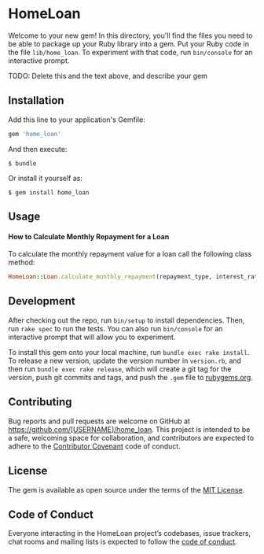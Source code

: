 # HomeLoan

Welcome to your new gem! In this directory, you'll find the files you need to be able to package up your Ruby library into a gem. Put your Ruby code in the file `lib/home_loan`. To experiment with that code, run `bin/console` for an interactive prompt.

TODO: Delete this and the text above, and describe your gem

## Installation

Add this line to your application's Gemfile:

```ruby
gem 'home_loan'
```

And then execute:

    $ bundle

Or install it yourself as:

    $ gem install home_loan

## Usage

#### How to Calculate Monthly Repayment for a Loan

To calculate the monthly repayment value for a loan call the following class method:

```ruby
HomeLoan::Loan.calculate_monthly_repayment(repayment_type, interest_rate, loan_amount, period=360, iop=0, future_value=0, type=0)
```

## Development

After checking out the repo, run `bin/setup` to install dependencies. Then, run `rake spec` to run the tests. You can also run `bin/console` for an interactive prompt that will allow you to experiment.

To install this gem onto your local machine, run `bundle exec rake install`. To release a new version, update the version number in `version.rb`, and then run `bundle exec rake release`, which will create a git tag for the version, push git commits and tags, and push the `.gem` file to [rubygems.org](https://rubygems.org).

## Contributing

Bug reports and pull requests are welcome on GitHub at https://github.com/[USERNAME]/home_loan. This project is intended to be a safe, welcoming space for collaboration, and contributors are expected to adhere to the [Contributor Covenant](http://contributor-covenant.org) code of conduct.

## License

The gem is available as open source under the terms of the [MIT License](https://opensource.org/licenses/MIT).

## Code of Conduct

Everyone interacting in the HomeLoan project’s codebases, issue trackers, chat rooms and mailing lists is expected to follow the [code of conduct](https://github.com/[USERNAME]/home_loan/blob/master/CODE_OF_CONDUCT.md).
